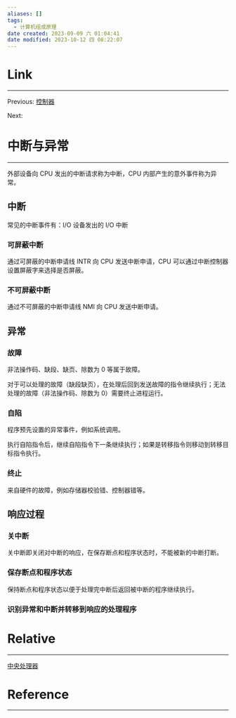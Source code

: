 ```yaml
---
aliases: []
tags:
  - 计算机组成原理
date created: 2023-09-09 六 01:04:41
date modified: 2023-10-12 四 08:22:07
---
```


# Link

---

Previous: [控制器](控制器.md)

Next:

# 中断与异常

---

外部设备向 CPU 发出的中断请求称为中断，CPU 内部产生的意外事件称为异常。

## 中断

常见的中断事件有：I/O 设备发出的 I/O 中断

### 可屏蔽中断

通过可屏蔽的中断申请线 INTR 向 CPU 发送中断申请，CPU 可以通过中断控制器设置屏蔽字来选择是否屏蔽。

### 不可屏蔽中断

通过不可屏蔽的中断申请线 NMI 向 CPU 发送中断申请。

## 异常

### 故障

非法操作码、缺段、缺页、除数为 0 等属于故障。

对于可以处理的故障（缺段缺页），在处理后回到发送故障的指令继续执行；无法处理的故障（非法操作码、除数为 0）需要终止进程运行。

### 自陷

程序预先设置的异常事件，例如系统调用。

执行自陷指令后，继续自陷指令下一条继续执行；如果是转移指令则移动到转移目标指令执行。

### 终止

来自硬件的故障，例如存储器校验错、控制器错等。

## 响应过程

### 关中断

关中断即关闭对中断的响应，在保存断点和程序状态时，不能被新的中断打断。

### 保存断点和程序状态

保持断点和程序状态以便于处理完中断后返回被中断的程序继续执行。

### 识别异常和中断并转移到响应的处理程序

# Relative

---

[中央处理器](中央处理器.md)

# Reference

---
